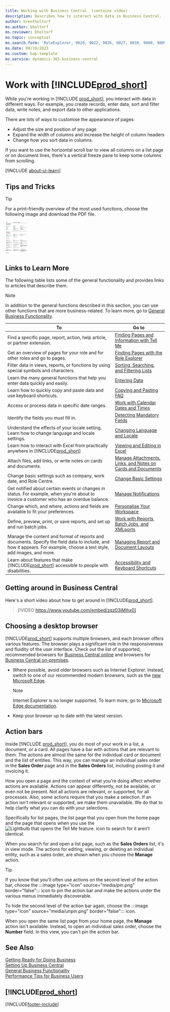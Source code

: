 ```yaml
---
title: Working with Business Central  (contains video)
description: Describes how to interact with data in Business Central.
author: brentholtorf
ms.author: bholtorf
ms.reviewer: bholtorf
ms.topic: conceptual
ms.search.form: 'RoleExplorer, 9020, 9022, 9026, 9027, 9030, 9000, 9009, 9004, 9005, 9024, 9006, 9007, 9010, 9016, 9017'
ms.date: 09/19/2023
ms.custom: bap-template
ms.service: dynamics-365-business-central
---
```

# Work with [!INCLUDE[prod_short](includes/prod_short.md)]

While you're working in [!INCLUDE [prod_short](includes/prod_short.md)], you interact with data in different ways. For example, you create records, enter data, sort and filter data, write notes, and export data to other applications.

There are lots of ways to customise the appearance of pages: 

* Adjust the size and position of any page
* Expand the width of columns and increase the height of column headers
* Change how you sort data in columns. 

If you want to use the horizontal scroll bar to view all columns on a list page or on document lines, there's a vertical freeze pane to keep some columns from scrolling.

[!INCLUDE [about-ui-learn](includes/about-ui-learn.md)]

## <a name="cheatsheet"></a>Tips and Tricks

> [!TIP]
> For a print-friendly overview of the most used functions, choose the following image and download the PDF file.
>
> [ ![Icon for the PDF file.](media/cheat_sheet_inline.png) ](media/cheat_sheet.pdf "Icon that opens a PDF")

## Links to Learn More

The following table lists some of the general functionality and provides links to articles that describe them.

> [!NOTE]
> In addition to the general functions described in this section, you can use other functions that are more business-related. To learn more, go to [General Business Functionality](ui-across-business-areas.md).

| To  | Go to |
| --- | --- |
|Find a specific page, report, action, help article, or partner extension. |[Finding Pages and Information with Tell Me](ui-search.md) |
|Get an overview of pages for your role and for other roles and go to pages.|[Finding Pages with the Role Explorer](ui-role-explorer.md)|
|Filter data in views, reports, or functions by using special symbols and characters. |[Sorting, Searching, and Filtering Lists](ui-enter-criteria-filters.md) |
|Learn the many general functions that help you enter data quickly and easily.|[Entering Data](ui-enter-data.md)|
|Learn how to quickly copy and paste data and use keyboard shortcuts.|[Copying and Pasting FAQ](faq-copy-paste.yml)|
|Access or process data in specific date ranges. |[Work with Calendar Dates and Times](ui-enter-date-ranges.md) |
|Identify the fields you must fill in. |[Detecting Mandatory Fields](ui-mandatory-fields.md) |
|Understand the effects of your locale setting. Learn how to change language and locale settings.|[Changing Language and Locale](about-locale-language.md)|
|Learn how to interact with Excel from practically anywhere in [!INCLUDE[prod_short](includes/prod_short.md)]|[Viewing and Editing in Excel](across-work-with-excel.md)|
|Attach files, add links, or write notes on cards and documents.|[Manage Attachments, Links, and Notes on Cards and Documents](ui-how-add-link-to-record.md)|
|Change basic settings such as company, work date, and Role Centre. |[Change Basic Settings](ui-change-basic-settings.md) |
|Get notified about certain events or changes in status. For example, when you're about to invoice a customer who has an overdue balance.|[Manage Notifications](ui-smart-notifications.md)|
|Change which, and where, actions and fields are available to fit your preferences.|[Personalise Your Workspace](ui-personalization-user.md) |
|Define, preview, print, or save reports, and set up and run batch jobs.|[Work with Reports, Batch Jobs, and XMLports](ui-work-report.md)|
|Manage the content and format of reports and documents. Specify the field data to include, and how it appears. For example, choose a text style, add images, and more.|[Managing Report and Document Layouts](ui-manage-report-layouts.md) |
|Learn about features that make [!INCLUDE[prod_short](includes/prod_short.md)] accessible to people with disabilities.|[Accessibility and Keyboard Shortcuts](ui-accessibility.md)|

## Getting around in Business Central

Here's a short video about how to get around in [!INCLUDE[prod_short](includes/prod_short.md)].

> [!VIDEO https://www.youtube.com/embed/zqz03iMihx0]

## Choosing a desktop browser

[!INCLUDE[prod_short](includes/prod_short.md)] supports multiple browsers, and each browser offers various features. The browser plays a significant role in the responsiveness and fluidity of the user interface. Check out the list of supported, recommended browsers for [Business Central online](./product-requirements.md) and browsers for [Business Central on-premises](/dynamics365/business-central/dev-itpro/deployment/system-requirement-business-central-v15).

- Where possible, avoid older browsers such as Internet Explorer. Instead, switch to one of our recommended modern browsers, such as the [new Microsoft Edge](https://www.microsoft.com/edge/).  

    > [!NOTE]
    > Internet Explorer is no longer supported. To learn more, go to [Microsoft Edge documentation](https://support.microsoft.com/hub/4337664/microsoft-edge-help).
- Keep your browser up to date with the latest version.

## Action bars

Inside [!INCLUDE [prod_short](includes/prod_short.md)], you do most of your work in a list, a document, or a card. All pages have a bar with actions that are relevant to them. The actions are almost the same for the individual card or document and the list of entities. This way, you can manage an individual sales order in the **Sales Order** page and in the **Sales Orders** list, including posting it and invoicing it.  

How you open a page and the context of what you're doing affect whether actions are available. Actions can appear differently, not be available, or even not be present. Not all actions are relevant, or supported, for all processes. Also, some actions require that you make a selection. If an action isn't relevant or supported, we make them unavailable. We do that to help clarify what you can do with your selections.

Specifically for list pages, the list page that you open from the home page and the page that opens when you use the ![Lightbulb that opens the Tell Me feature.](media/ui-search/search_small.png "Tell me what you want to do") icon to search for it aren't identical.  

When you search for and open a list page, such as the **Sales Orders** list, it's in view mode. The actions for editing, viewing, or deleting an individual entity, such as a sales order, are shown when you choose the **Manage** action.  

> [!TIP]
> If you know that you'll often use actions on the second level of the action bar, choose the :::image type="icon" source="media/pin.png" border="false"::: icon to pin the action bar and make the actions under the various menus immediately discoverable.
>
> To hide the second level of the action bar again, choose the :::image type="icon" source="media/unpin.png" border="false"::: icon.

When you open the same list page from your home page, the **Manage** action isn't available. Instead, to open an individual sales order, choose the **Number** field. In this view, you can't pin the action bar.  

## See Also

[Getting Ready for Doing Business](ui-get-ready-business.md)  
[Setting Up Business Central](setup.md)  
[General Business Functionality](ui-across-business-areas.md)  
[Performance Tips for Business Users](/dynamics365/business-central/dev-itpro/performance/performance-users?toc=/dynamics365/business-central/toc.json)

## [!INCLUDE[prod_short](includes/free_trial_md.md)]

[!INCLUDE[footer-include](includes/footer-banner.md)]
